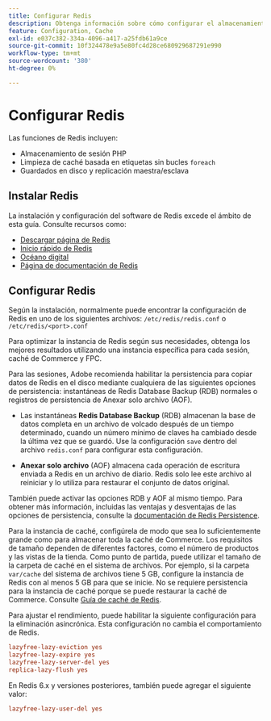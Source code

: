 ```yaml
---
title: Configurar Redis
description: Obtenga información sobre cómo configurar el almacenamiento en caché de Redis para la optimización del rendimiento de Adobe Commerce. Descubra las características, los pasos de la instalación y las prácticas recomendadas de configuración.
feature: Configuration, Cache
exl-id: e037c382-334a-4096-a417-a25fdb61a9ce
source-git-commit: 10f324478e9a5e80fc4d28ce680929687291e990
workflow-type: tm+mt
source-wordcount: '380'
ht-degree: 0%

---
```


# Configurar Redis

Las funciones de Redis incluyen:

- Almacenamiento de sesión PHP
- Limpieza de caché basada en etiquetas sin bucles `foreach`
- Guardados en disco y replicación maestra/esclava

## Instalar Redis

La instalación y configuración del software de Redis excede el ámbito de esta guía. Consulte recursos como:

- [Descargar página de Redis](https://redis.io/download)
- [Inicio rápido de Redis](https://redis.io/docs/getting-started/)
- [Océano digital](https://www.digitalocean.com/community/tutorials/how-to-install-and-use-redis)
- [Página de documentación de Redis](https://redis.io/docs)

## Configurar Redis

Según la instalación, normalmente puede encontrar la configuración de Redis en uno de los siguientes archivos: `/etc/redis/redis.conf` o `/etc/redis/<port>.conf`

Para optimizar la instancia de Redis según sus necesidades, obtenga los mejores resultados utilizando una instancia específica para cada sesión, caché de Commerce y FPC.

Para las sesiones, Adobe recomienda habilitar la persistencia para copiar datos de Redis en el disco mediante cualquiera de las siguientes opciones de persistencia: instantáneas de Redis Database Backup (RDB) normales o registros de persistencia de Anexar solo archivo (AOF).

- Las instantáneas **Redis Database Backup** (RDB) almacenan la base de datos completa en un archivo de volcado después de un tiempo determinado, cuando un número mínimo de claves ha cambiado desde la última vez que se guardó. Use la configuración `save` dentro del archivo `redis.conf` para configurar esta configuración.

- **Anexar solo archivo** (AOF) almacena cada operación de escritura enviada a Redis en un archivo de diario. Redis solo lee este archivo al reiniciar y lo utiliza para restaurar el conjunto de datos original.

También puede activar las opciones RDB y AOF al mismo tiempo. Para obtener más información, incluidas las ventajas y desventajas de las opciones de persistencia, consulte la [documentación de Redis Persistence](https://redis.io/topics/persistence).

Para la instancia de caché, configúrela de modo que sea lo suficientemente grande como para almacenar toda la caché de Commerce. Los requisitos de tamaño dependen de diferentes factores, como el número de productos y las vistas de la tienda. Como punto de partida, puede utilizar el tamaño de la carpeta de caché en el sistema de archivos. Por ejemplo, si la carpeta `var/cache` del sistema de archivos tiene 5 GB, configure la instancia de Redis con al menos 5 GB para que se inicie. No se requiere persistencia para la instancia de caché porque se puede restaurar la caché de Commerce. Consulte [Guía de caché de Redis](https://redis.io/docs/latest/develop/use/).

Para ajustar el rendimiento, puede habilitar la siguiente configuración para la eliminación asincrónica. Esta configuración no cambia el comportamiento de Redis.

```ini
lazyfree-lazy-eviction yes
lazyfree-lazy-expire yes
lazyfree-lazy-server-del yes
replica-lazy-flush yes
```

En Redis 6.x y versiones posteriores, también puede agregar el siguiente valor:

```ini
lazyfree-lazy-user-del yes
```
